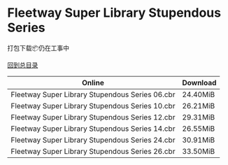 # Fleetway Super Library Stupendous Series

打包下载📦仍在工事中

[回到总目录](/Catalogs.md)







Online | Download
--- | ---
Fleetway Super Library Stupendous Series 06.cbr | 24.40MiB
Fleetway Super Library Stupendous Series 10.cbr | 26.21MiB
Fleetway Super Library Stupendous Series 12.cbr | 29.31MiB
Fleetway Super Library Stupendous Series 14.cbr | 26.55MiB
Fleetway Super Library Stupendous Series 24.cbr | 30.91MiB
Fleetway Super Library Stupendous Series 26.cbr | 33.50MiB